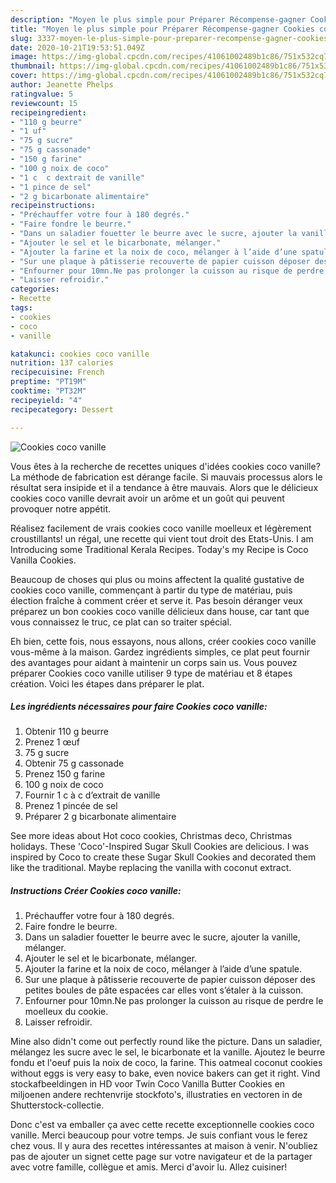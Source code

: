 ```yaml
---
description: "Moyen le plus simple pour Préparer Récompense-gagner Cookies coco vanille"
title: "Moyen le plus simple pour Préparer Récompense-gagner Cookies coco vanille"
slug: 3337-moyen-le-plus-simple-pour-preparer-recompense-gagner-cookies-coco-vanille
date: 2020-10-21T19:53:51.049Z
image: https://img-global.cpcdn.com/recipes/41061002489b1c86/751x532cq70/cookies-coco-vanille-photo-principale-de-la-recette.jpg
thumbnail: https://img-global.cpcdn.com/recipes/41061002489b1c86/751x532cq70/cookies-coco-vanille-photo-principale-de-la-recette.jpg
cover: https://img-global.cpcdn.com/recipes/41061002489b1c86/751x532cq70/cookies-coco-vanille-photo-principale-de-la-recette.jpg
author: Jeanette Phelps
ratingvalue: 5
reviewcount: 15
recipeingredient:
- "110 g beurre"
- "1 uf"
- "75 g sucre"
- "75 g cassonade"
- "150 g farine"
- "100 g noix de coco"
- "1 c  c dextrait de vanille"
- "1 pince de sel"
- "2 g bicarbonate alimentaire"
recipeinstructions:
- "Préchauffer votre four à 180 degrés."
- "Faire fondre le beurre."
- "Dans un saladier fouetter le beurre avec le sucre, ajouter la vanille, mélanger."
- "Ajouter le sel et le bicarbonate, mélanger."
- "Ajouter la farine et la noix de coco, mélanger à l’aide d’une spatule."
- "Sur une plaque à pâtisserie recouverte de papier cuisson déposer des petites boules de pâte espacées car elles vont s’étaler à la cuisson."
- "Enfourner pour 10mn.Ne pas prolonger la cuisson au risque de perdre le moelleux du cookie."
- "Laisser refroidir."
categories:
- Recette
tags:
- cookies
- coco
- vanille

katakunci: cookies coco vanille 
nutrition: 137 calories
recipecuisine: French
preptime: "PT19M"
cooktime: "PT32M"
recipeyield: "4"
recipecategory: Dessert

---
```



![Cookies coco vanille](https://img-global.cpcdn.com/recipes/41061002489b1c86/751x532cq70/cookies-coco-vanille-photo-principale-de-la-recette.jpg)

Vous êtes à la recherche de recettes uniques d'idées cookies coco vanille? La méthode de fabrication est dérange facile. Si mauvais processus alors le résultat sera insipide et il a tendance à être mauvais. Alors que le délicieux cookies coco vanille devrait avoir un arôme et un goût qui peuvent provoquer notre appétit.

Réalisez facilement de vrais cookies coco vanille moelleux et légèrement croustillants! un régal, une recette qui vient tout droit des Etats-Unis. I am Introducing some Traditional Kerala Recipes. Today&#39;s my Recipe is Coco Vanilla Cookies.

Beaucoup de choses qui plus ou moins affectent la qualité gustative de cookies coco vanille, commençant à partir du type de matériau, puis élection fraîche à comment créer et serve it. Pas besoin déranger veux préparez un bon cookies coco vanille délicieux dans house, car tant que vous connaissez le truc, ce plat can so traiter spécial.


Eh bien, cette fois, nous essayons, nous allons, créer cookies coco vanille vous-même à la maison. Gardez ingrédients simples, ce plat peut fournir des avantages pour aidant à maintenir un corps sain us. Vous pouvez préparer Cookies coco vanille utiliser 9 type de matériau et 8 étapes création. Voici les étapes dans préparer le plat.

<!--inarticleads1-->

##### Les ingrédients nécessaires pour faire Cookies coco vanille:

1. Obtenir 110 g beurre
1. Prenez 1 œuf
1.  75 g sucre
1. Obtenir 75 g cassonade
1. Prenez 150 g farine
1.  100 g noix de coco
1. Fournir 1 c à c d’extrait de vanille
1. Prenez 1 pincée de sel
1. Préparer 2 g bicarbonate alimentaire


See more ideas about Hot coco cookies, Christmas deco, Christmas holidays. These &#39;Coco&#39;-Inspired Sugar Skull Cookies are delicious. I was inspired by Coco to create these Sugar Skull Cookies and decorated them like the traditional. Maybe replacing the vanilla with coconut extract. 

<!--inarticleads2-->

##### Instructions Créer Cookies coco vanille:

1. Préchauffer votre four à 180 degrés.
1. Faire fondre le beurre.
1. Dans un saladier fouetter le beurre avec le sucre, ajouter la vanille, mélanger.
1. Ajouter le sel et le bicarbonate, mélanger.
1. Ajouter la farine et la noix de coco, mélanger à l’aide d’une spatule.
1. Sur une plaque à pâtisserie recouverte de papier cuisson déposer des petites boules de pâte espacées car elles vont s’étaler à la cuisson.
1. Enfourner pour 10mn.Ne pas prolonger la cuisson au risque de perdre le moelleux du cookie.
1. Laisser refroidir.


Mine also didn&#39;t come out perfectly round like the picture. Dans un saladier, mélangez les sucre avec le sel, le bicarbonate et la vanille. Ajoutez le beurre fondu et l&#39;oeuf puis la noix de coco, la farine. This oatmeal coconut cookies without eggs is very easy to bake, even novice bakers can get it right. Vind stockafbeeldingen in HD voor Twin Coco Vanilla Butter Cookies en miljoenen andere rechtenvrije stockfoto&#39;s, illustraties en vectoren in de Shutterstock-collectie. 


Donc c'est va emballer ça avec cette recette exceptionnelle cookies coco vanille. Merci beaucoup pour votre temps. Je suis confiant vous le ferez chez vous. Il y aura des recettes  intéressantes at maison à venir. N'oubliez pas de ajouter un signet cette page sur votre navigateur et de la partager avec votre famille, collègue et amis. Merci d'avoir lu. Allez cuisiner!
